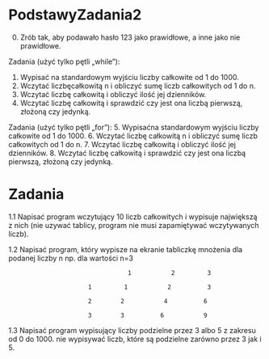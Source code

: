 # PodstawyZadania2

0. Zrób tak, aby podawało hasło 123 jako prawidłowe, a inne jako nie prawidłowe.

Zadania (użyć tylko pętli „while”):
1. Wypisać na standardowym wyjściu liczby całkowite od 1 do 1000.
2. Wczytać liczbęcałkowitą n i obliczyć sumę liczb całkowitych od 1 do n.
3. Wczytać liczbę całkowitą i obliczyć ilość jej dzienników.
4. Wczytać liczbę całkowitą i sprawdzić czy jest ona liczbą pierwszą, złożoną czy jedynką. 

Zadania (użyć tylko pętli „for”):
5. Wypisaćna standardowym wyjściu liczby całkowite od 1 do 1000.
6. Wczytać liczbę całkowitą n i obliczyć sumę liczb całkowitych od 1 do n.
7. Wczytać liczbę całkowitą i obliczyć ilość jej dzienników.
8. Wczytać liczbę całkowitą i sprawdzić czy jest ona liczbą pierwszą, złożoną czy jedynką. 

# Zadania 
1.1 Napisać program wczytujący 10 liczb całkowitych i wypisuje największą z nich (nie uzywać tablicy, program nie musi zapamiętywać wczytywanych liczb).
	
1.2 Napisać program, który wypisze na ekranie tabliczkę mnożenia dla podanej liczby n np. dla wartości n=3

                                     1           2         3
 
                          1         1           2          3 
         
                          2        2           4          6    
 
                          3        3          6           9
 
 1.3 Napisać program wypisujący liczby podzielne przez 3 albo 5 z zakresu od 0 do 1000. nie wypisywać liczb, które  są podzielne zarówno przez 3 jak i 5.



